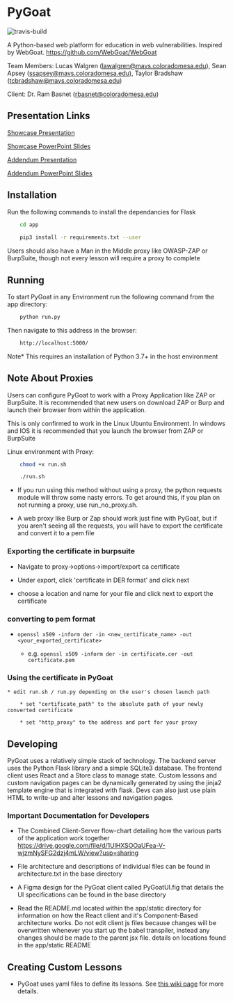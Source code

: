 # PyGoat
![travis-build](https://api.travis-ci.com/lawalgren/PyGoat.svg?token=9urrGxcyZzybtwrfmBAk&branch=master)

A Python-based web platform for education in web vulnerabilities. Inspired by WebGoat. https://github.com/WebGoat/WebGoat

Team Members: Lucas Walgren (lawalgren@mavs.coloradomesa.edu), Sean Apsey (ssapsey@mavs.coloradomesa.edu), Taylor Bradshaw (tcbradshaw@mavs.coloradomesa.edu)

Client: Dr. Ram Basnet (rbasnet@coloradomesa.edu)

## Presentation Links

[Showcase Presentation](https://youtu.be/0mHFqdhZoes)

[Showcase PowerPoint Slides](https://docs.google.com/presentation/d/135Wbyiy8HzIIVWsrosy1tvG5uLC9MTfQOtMg5U-h_bY/edit?usp=sharing)

[Addendum Presentation](https://youtu.be/HXRJxJE5eBs)

[Addendum PowerPoint Slides](https://docs.google.com/presentation/d/1_VnXvLU2bU3XCIFi_R8Cf9grZnMgZxvVIuOX-JbrCqI/edit?usp=sharing)

## Installation

Run the following commands to install the dependancies for Flask


```bash
	cd app
	
	pip3 install -r requirements.txt --user
```

Users should also have a Man in the Middle proxy like OWASP-ZAP or BurpSuite, though not every lesson will require a proxy to complete

## Running

To start PyGoat in any Environment run the following command from the app directory:

```bash
	python run.py
```

Then navigate to this address in the browser:


```bash
	http://localhost:5000/
```

Note* This requires an installation of Python 3.7+ in the host environment


## Note About Proxies

Users can configure PyGoat to work with a Proxy Application like ZAP or BurpSuite. It is recommended that new users on download ZAP or Burp and launch their browser from within the application.

This is only confirmed to work in the Linux Ubuntu Environment. In windows and IOS it is recommended that you launch the browser from ZAP or BurpSuite

Linux environment with Proxy:

```bash
	chmod +x run.sh

	./run.sh
```

* If you run using this method without using a proxy, the python requests module will throw some nasty errors. To get around this, if you plan on not running a proxy, use run_no_proxy.sh.


* A web proxy like Burp or Zap should work just fine with PyGoat, but if you aren't seeing all the requests, you will have to export the certificate and convert it to a pem file

### Exporting the certificate in burpsuite

* Navigate to proxy->options->import/export ca certificate

* Under export, click 'certificate in DER format' and click next

* choose a location and name for your file and click next to export the certificate

### converting to pem format

* `openssl x509 -inform der -in <new_certificate_name> -out <your_exported_certificate>`

	* e.g. `openssl x509 -inform der -in certificate.cer -out certificate.pem`

### Using the certificate in PyGoat

	* edit run.sh / run.py depending on the user's chosen launch path

		* set "certificate_path" to the absolute path of your newly converted certificate

		* set "http_proxy" to the address and port for your proxy
		
## Developing

PyGoat uses a relatively simple stack of technology. The backend server uses the Python Flask library and a simple SQLite3 database. The frontend client uses React and a Store class to manage state. Custom lessons and custom navigation pages can be dynamically generated by using the jinja2 template engine that is integrated with flask. Devs can also just use plain HTML to write-up and alter lessons and navigation pages. 

### Important Documentation for Developers

* The Combined Client-Server flow-chart detailing how the various parts of the application work together 
https://drive.google.com/file/d/1UlHXSOOaUFea-V-wjzmNySFG2dzj4mLW/view?usp=sharing

* File architecture and descriptions of individual files can be found in architecture.txt in the base directory

* A Figma design for the PyGoat client called PyGoatUI.fig that details the UI specifications can be found in the base directory

* Read the README.md located within the app/static directory for information on how the React client and it's Component-Based architecture works. Do not edit client js files because changes will be overwritten whenever you start up the babel transpiler, instead any changes should be made to the parent jsx file. details on locations found in the app/static README

## Creating Custom Lessons

* PyGoat uses yaml files to define its lessons. See [this wiki page](https://github.com/lawalgren/PyGoat/wiki/How-to-create-new-lessons) for more details.
